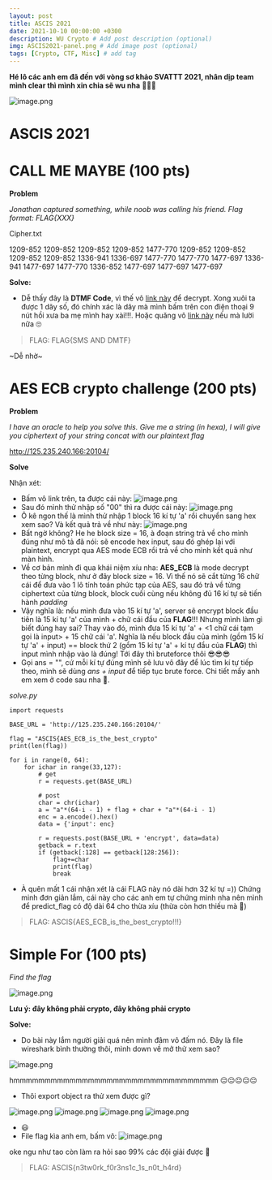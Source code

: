 ```yaml
---
layout: post
title: ASCIS 2021
date: 2021-10-10 00:00:00 +0300
description: WU Crypto # Add post description (optional)
img: ASCIS2021-panel.png # Add image post (optional)
tags: [Crypto, CTF, Misc] # add tag
---
```


**Hé lô các anh em đã đến với vòng sơ khảo SVATTT 2021, nhân dịp team mình clear thì mình xin chia sẽ wu nha** 🥰🥰😘

![image.png](/assets/img/ASCIS2021/clear.png)

# **ASCIS 2021**

# **CALL ME MAYBE** (100 pts)

**Problem**

*Jonathan captured something, while noob was calling his friend. Flag format: FLAG{XXX}*

Cipher.txt

1209-852 1209-852 1209-852 1209-852 1477-770 1209-852 1209-852 1209-852 1209-852 1336-941 1336-697 1477-770 1477-770 1477-697 1336-941 1477-697 1477-770 1336-852 1477-697 1477-697 1477-697

**Solve:**

- Dễ thấy đây là **DTMF Code**, vì thế vô [link này](https://www.dcode.fr/dtmf-code) để decrypt. Xong xuôi ta được 1 dãy số, đó chính xác là dãy mà mình bấm trên con điện thoại 9 nút hồi xưa ba mẹ mình hay xài!!!. Hoặc quăng vô [link này](https://www.dcode.fr/multitap-abc-cipher) nếu mà lười nữa 🙄

> FLAG: FLAG{SMS AND DMTF}

~Dễ nhờ~

# **AES ECB crypto challenge** (200 pts)

**Problem**

*I have an oracle to help you solve this. Give me a string (in hexa), I will give you ciphertext of your string concat with our plaintext flag*

http://125.235.240.166:20104/

**Solve**

Nhận xét:
- Bấm vô link trên, ta được cái này: ![image.png](/assets/img/ASCIS2021/problem.png)
- Sau đó mình thử nhập số "00" thì ra được cái này: ![image.png](/assets/img/ASCIS2021/back.png)
- Ô kê ngon thế là mình thử nhập 1 block 16 kí tự 'a' rồi chuyển sang hex xem sao? Và kết quả trả về như này: ![image.png](/assets/img/ASCIS2021/back2.png)
- Bất ngờ không? He he block size = 16, à đoạn string trả về cho mình đúng như mô tả đã nói: sẽ encode hex input, sau đó ghép lại với plaintext, encrypt qua AES mode ECB rồi trả về cho mình kết quả như màn hình. 
- Về cơ bản mình đi qua khái niệm xíu nha: **AES_ECB** là mode decrypt theo từng block, như ở đây block size = 16. Vì thế nó sẽ cắt từng 16 chữ cái để đưa vào 1 lô tính toán phức tạp của AES, sau đó trả về từng ciphertext của từng block, block cuối cùng nếu không đủ 16 kí tự sẽ tiến hành *padding*
- Vậy nghĩa là: nếu mình đưa vào 15 kí tự 'a', server sẽ encrypt block đầu tiên là 15 kí tự 'a' của mình + chữ cái đầu của **FLAG**!!! Nhưng mình làm gì biết đúng hay sai? Thay vào đó, mình đưa 15 kí tự 'a' + <1 chữ cái tạm gọi là input> + 15 chữ cái 'a'. Nghĩa là nếu block đầu của mình (gồm 15 kí tự 'a' + input) == block thứ 2 (gồm 15 kí tự 'a' + kí tự đầu của **FLAG**) thì input mình nhập vào là đúng! Tới đây thì bruteforce thôi 😎😎😎
- Gọi ans = "", cứ mỗi kí tự đúng mình sẽ lưu vô đây để lúc tìm kí tự tiếp theo, mình sẽ dùng *ans + input* để tiếp tục brute force. Chi tiết mấy anh em xem ở code sau nha 🦾.

*solve.py*
```
import requests

BASE_URL = 'http://125.235.240.166:20104/'

flag = "ASCIS{AES_ECB_is_the_best_crypto"
print(len(flag))

for i in range(0, 64):
    for ichar in range(33,127):
        # get 
        r = requests.get(BASE_URL)

        # post
        char = chr(ichar)
        a = "a"*(64-i - 1) + flag + char + "a"*(64-i - 1)
        enc = a.encode().hex()
        data = {'input': enc}

        r = requests.post(BASE_URL + 'encrypt', data=data)
        getback = r.text
        if (getback[:128] == getback[128:256]):
            flag+=char
            print(flag)
            break

```

- À quên mất 1 cái nhận xét là cái FLAG này nó dài hơn 32 kí tự =)) Chứng minh đơn giản lắm, cái này cho các anh em tự chứng minh nha nên mình để predict_flag có độ dài 64 cho thừa xíu (thừa còn hơn thiếu mà 🤡)

>FLAG: ASCIS{AES_ECB_is_the_best_crypto!!!}

# **Simple For** (100 pts)

*Find the flag*

![image.png](/assets/img/ASCIS2021/problem2.png)

**Lưu ý: đây không phải crypto, đây không phải crypto**

**Solve:**
- Do bài này lắm người giải quá nên mình đâm vô đấm nó. Đây là file wireshark bình thường thôi, mình down về mở thử xem sao?


![image.png](/assets/img/ASCIS2021/ws1.png)

hmmmmmmmmmmmmmmmmmmmmmmmmmmmmmmmmm 😑😑😐😑😑
- Thôi export object ra thử xem được gì? 

![image.png](/assets/img/ASCIS2021/o1.png)
![image.png](/assets/img/ASCIS2021/f1.png)
![image.png](/assets/img/ASCIS2021/f2.png)
![image.png](/assets/img/ASCIS2021/f3.png)

- 😃
- File flag kìa anh em, bấm vô:
![image.png](/assets/img/ASCIS2021/flag.png)

oke ngu như tao còn làm ra hỏi sao 99% các đội giải được 🤡

>FLAG: ASCIS{n3tw0rk_f0r3ns1c_1s_n0t_h4rd}






